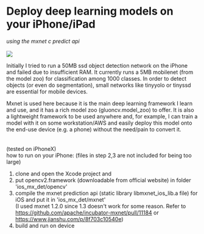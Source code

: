 # Deploy deep learning models on your iPhone/iPad

_using the mxnet c predict api_
  <br />
  <br />
![](https://github.com/ZwX1616/ios_mx_deploy/blob/master/ios_mx_det/misc/Demo.GIF)


Initially I tried to run a 50MB ssd object detection network on the iPhone and failed due to insufficient RAM. It currently runs a 5MB mobilenet (from the model zoo) for classification among 1000 classes. In order to detect objects (or even do segmentation), small networks like tinyyolo or tinyssd are essential for mobile devices.


Mxnet is used here because it is the main deep learning framework I learn and use, and it has a rich model zoo (gluoncv.model_zoo) to offer. It is also a lightweight framework to be used anywhere and, for example, I can train a model with it on some workstation/AWS and easily deploy this model onto the end-use device (e.g. a phone) without the need/pain to convert it.
  <br />
  <br />
  <br />
(tested on iPhoneX)<br />
how to run on your iPhone: (files in step 2,3 are not included for being too large)<br />
1. clone and open the Xcode project and <br />
2. put opencv2.framework (downloadable from official website) in folder 'ios_mx_det/opencv' <br />
3. compile the mxnet prediction api (static library libmxnet_ios_lib.a file) for iOS and put it in 'ios_mx_det/mxnet' <br />
  (I used mxnet 1.2.0 since 1.3 doesn't work for some reason. Refer to https://github.com/apache/incubator-mxnet/pull/11184 or https://www.jianshu.com/p/8f703c10540e)
4. build and run on device
<br />
<br />
